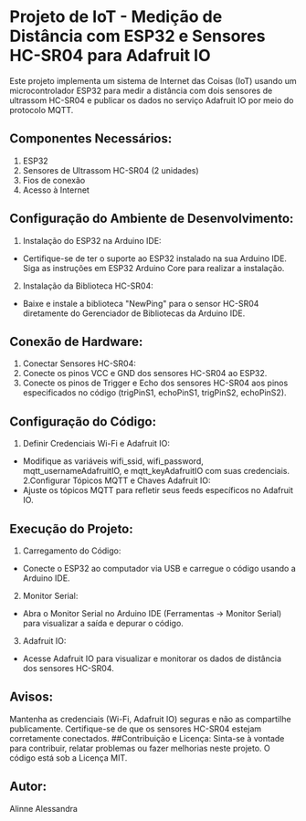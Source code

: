 # Projeto de IoT - Medição de Distância com ESP32 e Sensores HC-SR04 para Adafruit IO
Este projeto implementa um sistema de Internet das Coisas (IoT) usando um microcontrolador ESP32 para medir a distância com dois sensores de ultrassom HC-SR04 e publicar os dados no serviço Adafruit IO por meio do protocolo MQTT.

## Componentes Necessários:
1. ESP32
2. Sensores de Ultrassom HC-SR04 (2 unidades)
3. Fios de conexão
4. Acesso à Internet

## Configuração do Ambiente de Desenvolvimento:

1. Instalação do ESP32 na Arduino IDE:
- Certifique-se de ter o suporte ao ESP32 instalado na sua Arduino IDE. Siga as instruções em ESP32 Arduino Core para realizar a instalação.
2. Instalação da Biblioteca HC-SR04:
- Baixe e instale a biblioteca "NewPing" para o sensor HC-SR04 diretamente do Gerenciador de Bibliotecas da Arduino IDE.

## Conexão de Hardware:
1. Conectar Sensores HC-SR04:
2. Conecte os pinos VCC e GND dos sensores HC-SR04 ao ESP32.
3. Conecte os pinos de Trigger e Echo dos sensores HC-SR04 aos pinos especificados no código (trigPinS1, echoPinS1, trigPinS2, echoPinS2).

## Configuração do Código:
1. Definir Credenciais Wi-Fi e Adafruit IO:
- Modifique as variáveis wifi_ssid, wifi_password, mqtt_usernameAdafruitIO, e mqtt_keyAdafruitIO com suas credenciais.
2.Configurar Tópicos MQTT e Chaves Adafruit IO:
- Ajuste os tópicos MQTT para refletir seus feeds específicos no Adafruit IO.

## Execução do Projeto:
1. Carregamento do Código:
- Conecte o ESP32 ao computador via USB e carregue o código usando a Arduino IDE.
2. Monitor Serial:
- Abra o Monitor Serial no Arduino IDE (Ferramentas -> Monitor Serial) para visualizar a saída e depurar o código.
3. Adafruit IO:
- Acesse Adafruit IO para visualizar e monitorar os dados de distância dos sensores HC-SR04.
## Avisos:
Mantenha as credenciais (Wi-Fi, Adafruit IO) seguras e não as compartilhe publicamente.
Certifique-se de que os sensores HC-SR04 estejam corretamente conectados.
##Contribuição e Licença:
Sinta-se à vontade para contribuir, relatar problemas ou fazer melhorias neste projeto. O código está sob a Licença MIT.

## Autor:
Alinne Alessandra
